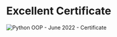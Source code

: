 # Excellent Certificate
![Python OOP - June 2022 - Certificate](https://user-images.githubusercontent.com/112066009/187761164-ff63b438-2da2-42dd-b412-c2133a319589.jpeg)
